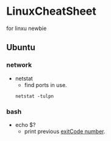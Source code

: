 # LinuxCheatSheet
for linxu newbie


## Ubuntu

### network
* netstat
  * find ports in use.
  ```
  netstat -tulpn
  ```
  
  
### bash
* echo $?
  * print previous [exitCode number]( https://www.tldp.org/LDP/abs/html/exitcodes.html).
 

  
